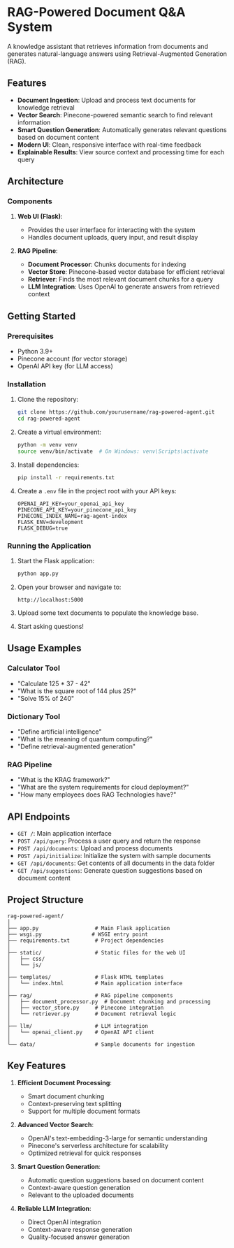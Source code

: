 # RAG-Powered Document Q&A System

A knowledge assistant that retrieves information from documents and generates natural-language answers using Retrieval-Augmented Generation (RAG).

## Features

- **Document Ingestion**: Upload and process text documents for knowledge retrieval
- **Vector Search**: Pinecone-powered semantic search to find relevant information
- **Smart Question Generation**: Automatically generates relevant questions based on document content
- **Modern UI**: Clean, responsive interface with real-time feedback
- **Explainable Results**: View source context and processing time for each query

## Architecture

### Components

1. **Web UI (Flask)**: 
   - Provides the user interface for interacting with the system
   - Handles document uploads, query input, and result display

2. **RAG Pipeline**:
   - **Document Processor**: Chunks documents for indexing
   - **Vector Store**: Pinecone-based vector database for efficient retrieval
   - **Retriever**: Finds the most relevant document chunks for a query
   - **LLM Integration**: Uses OpenAI to generate answers from retrieved context

## Getting Started

### Prerequisites

- Python 3.9+
- Pinecone account (for vector storage)
- OpenAI API key (for LLM access)

### Installation

1. Clone the repository:
   ```bash
   git clone https://github.com/yourusername/rag-powered-agent.git
   cd rag-powered-agent
   ```

2. Create a virtual environment:
   ```bash
   python -m venv venv
   source venv/bin/activate  # On Windows: venv\Scripts\activate
   ```

3. Install dependencies:
   ```bash
   pip install -r requirements.txt
   ```

4. Create a `.env` file in the project root with your API keys:
   ```
   OPENAI_API_KEY=your_openai_api_key
   PINECONE_API_KEY=your_pinecone_api_key
   PINECONE_INDEX_NAME=rag-agent-index
   FLASK_ENV=development
   FLASK_DEBUG=true
   ```

### Running the Application

1. Start the Flask application:
   ```bash
   python app.py
   ```

2. Open your browser and navigate to:
   ```
   http://localhost:5000
   ```

3. Upload some text documents to populate the knowledge base.

4. Start asking questions!

## Usage Examples

### Calculator Tool
- "Calculate 125 * 37 - 42"
- "What is the square root of 144 plus 25?"
- "Solve 15% of 240"

### Dictionary Tool
- "Define artificial intelligence"
- "What is the meaning of quantum computing?"
- "Define retrieval-augmented generation"

### RAG Pipeline
- "What is the KRAG framework?"
- "What are the system requirements for cloud deployment?"
- "How many employees does RAG Technologies have?"

## API Endpoints

- `GET /`: Main application interface
- `POST /api/query`: Process a user query and return the response
- `POST /api/documents`: Upload and process documents
- `POST /api/initialize`: Initialize the system with sample documents
- `GET /api/documents`: Get contents of all documents in the data folder
- `GET /api/suggestions`: Generate question suggestions based on document content

## Project Structure

```
rag-powered-agent/
│
├── app.py                  # Main Flask application
├── wsgi.py                # WSGI entry point
├── requirements.txt        # Project dependencies
│
├── static/                 # Static files for the web UI
│   ├── css/
│   └── js/
│
├── templates/              # Flask HTML templates
│   └── index.html          # Main application interface
│
├── rag/                    # RAG pipeline components
│   ├── document_processor.py  # Document chunking and processing
│   ├── vector_store.py     # Pinecone integration
│   └── retriever.py        # Document retrieval logic
│
├── llm/                    # LLM integration
│   └── openai_client.py    # OpenAI API client
│
└── data/                   # Sample documents for ingestion
```

## Key Features

1. **Efficient Document Processing**:
   - Smart document chunking
   - Context-preserving text splitting
   - Support for multiple document formats

2. **Advanced Vector Search**:
   - OpenAI's text-embedding-3-large for semantic understanding
   - Pinecone's serverless architecture for scalability
   - Optimized retrieval for quick responses

3. **Smart Question Generation**:
   - Automatic question suggestions based on document content
   - Context-aware question generation
   - Relevant to the uploaded documents

4. **Reliable LLM Integration**:
   - Direct OpenAI integration
   - Context-aware response generation
   - Quality-focused answer generation

